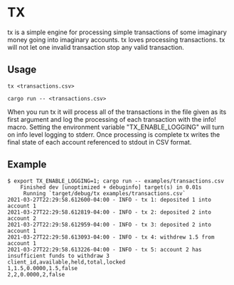 # TX

tx is a simple engine for processing simple transactions of some imaginary money
going into imaginary accounts. tx loves processing transactions. tx will not
let one invalid transaction stop any valid transaction.

## Usage

```
tx <transactions.csv>
```

```
cargo run -- <transactions.csv>
```

When you run tx it will process all of the transactions in the file
given as its first argument and log the processing of each transaction with the
info! macro. Setting the environment variable "TX_ENABLE_LOGGING"
will turn on info level logging to stderr. Once processing is complete tx writes
the final state of each account referenced to stdout in CSV format.

## Example

```
$ export TX_ENABLE_LOGGING=1; cargo run -- examples/transactions.csv
    Finished dev [unoptimized + debuginfo] target(s) in 0.01s
     Running `target/debug/tx examples/transactions.csv`
2021-03-27T22:29:58.612600-04:00 - INFO - tx 1: deposited 1 into account 1
2021-03-27T22:29:58.612819-04:00 - INFO - tx 2: deposited 2 into account 2
2021-03-27T22:29:58.612959-04:00 - INFO - tx 3: deposited 2 into account 1
2021-03-27T22:29:58.613093-04:00 - INFO - tx 4: withdrew 1.5 from account 1
2021-03-27T22:29:58.613226-04:00 - INFO - tx 5: account 2 has insufficient funds to withdraw 3
client_id,available,held,total,locked
1,1.5,0.0000,1.5,false
2,2,0.0000,2,false
```
